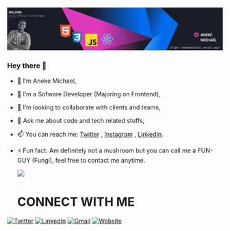![](https://github.com/anekemichael/anekemichael/blob/main/mybanner2.png)
### Hey there 👋

- 🔭 I’m Aneke Michael,
- 🌱 I’m a Sofware Developer (Majoring on Frontend),
- 👯 I’m looking to collaborate with clients and teams,
- 💬 Ask me about code and tech related stuffs,
- 📫 You can reach me: [Twitter](https://twitter.com/d1_codes/) , [Instagram](https://instagram.com/d1_codes/) , [LinkedIn](https://www.linkedin.com/in/aneke-michael-19718a1a4/).
- ⚡ Fun fact: Am definitely not a mushroom but you can call me a FUN-GUY (Fungi), feel free to contact me anytime.

  ![](https://github-readme-stats.vercel.app/api?username=anekemichael&show_icons=true&theme=radical)
  
  # CONNECT WITH ME

[![Twitter](https://img.shields.io/badge/Twitter-1DA1F2?style=for-the-badge&logo=twitter&logoColor=white)](https://twitter.com/d1_codes) [![LinkedIn](https://img.shields.io/badge/LinkedIn-0077B5?style=for-the-badge&logo=linkedin&logoColor=white)](https://www.linkedin.com/in/aneke-michael-19718a1a4) [![Gmail](https://img.shields.io/badge/Gmail-D14836?style=for-the-badge&logo=gmail&logoColor=white)](mailto:anekemikeobiora2@gmail.com) [![Website](https://img.shields.io/badge/website-000000?style=for-the-badge&logo=About.me&logoColor=white)](https://anekemichael.vercel.app/) 

<!--
**anekemichael/anekemichael** is a ✨ _special_ ✨ repository because its `README.md` (this file) appears on your GitHub profile.

Here are some ideas to get you started:


-->
